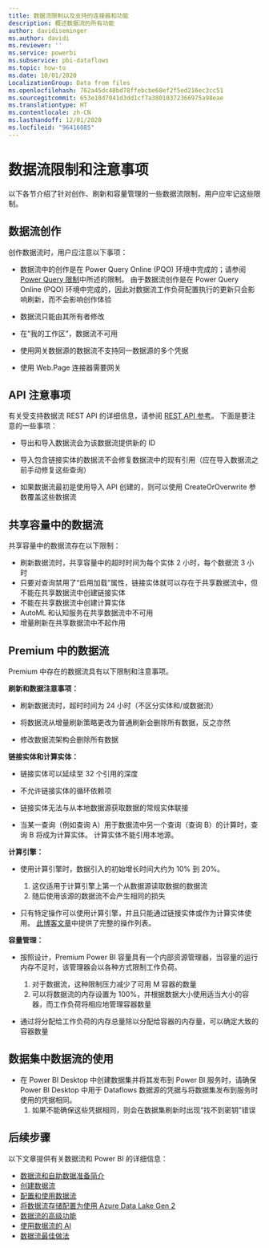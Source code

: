 ```yaml
---
title: 数据流限制以及支持的连接器和功能
description: 概述数据流的所有功能
author: davidiseminger
ms.author: davidi
ms.reviewer: ''
ms.service: powerbi
ms.subservice: pbi-dataflows
ms.topic: how-to
ms.date: 10/01/2020
LocalizationGroup: Data from files
ms.openlocfilehash: 762a45dc48bd78ffebcbe68ef2f5ed216ec3cc51
ms.sourcegitcommit: 653e18d7041d3dd1cf7a38010372366975a98eae
ms.translationtype: HT
ms.contentlocale: zh-CN
ms.lasthandoff: 12/01/2020
ms.locfileid: "96416085"
---
```

# <a name="dataflows-limitations-and-considerations"></a>数据流限制和注意事项

以下各节介绍了针对创作、刷新和容量管理的一些数据流限制，用户应牢记这些限制。

## <a name="dataflow-authoring"></a>数据流创作

创作数据流时，用户应注意以下事项：

* 数据流中的创作是在 Power Query Online (PQO) 环境中完成的；请参阅 [Power Query 限制](/power-query/power-query-online-limits)中所述的限制。
由于数据流创作是在 Power Query Online (PQO) 环境中完成的，因此对数据流工作负荷配置执行的更新只会影响刷新，而不会影响创作体验

* 数据流只能由其所有者修改

* 在“我的工作区”，数据流不可用

* 使用网关数据源的数据流不支持同一数据源的多个凭据

* 使用 Web.Page 连接器需要网关

## <a name="api-considerations"></a>API 注意事项

有关受支持数据流 REST API 的详细信息，请参阅 [REST API 参考](/rest/api/power-bi/dataflows)。 下面是要注意的一些事项：

* 导出和导入数据流会为该数据流提供新的 ID

* 导入包含链接实体的数据流不会修复数据流中的现有引用（应在导入数据流之前手动修复这些查询）

* 如果数据流最初是使用导入 API 创建的，则可以使用 CreateOrOverwrite 参数覆盖这些数据流

## <a name="dataflows-in-shared"></a>共享容量中的数据流

共享容量中的数据流存在以下限制：

* 刷新数据流时，共享容量中的超时时间为每个实体 2 小时，每个数据流 3 小时
* 只要对查询禁用了“启用加载”属性，链接实体就可以存在于共享数据流中，但不能在共享数据流中创建链接实体
* 不能在共享数据流中创建计算实体
* AutoML 和认知服务在共享数据流中不可用
* 增量刷新在共享数据流中不起作用

## <a name="dataflows-in-premium"></a>Premium 中的数据流

Premium 中存在的数据流具有以下限制和注意事项。

**刷新和数据注意事项：**

* 刷新数据流时，超时时间为 24 小时（不区分实体和/或数据流）

* 将数据流从增量刷新策略更改为普通刷新会删除所有数据，反之亦然

* 修改数据流架构会删除所有数据

**链接实体和计算实体：**

* 链接实体可以延续至 32 个引用的深度

* 不允许链接实体的循环依赖项

* 链接实体无法与从本地数据源获取数据的常规实体联接

* 当某一查询（例如查询 A）用于数据流中另一个查询（查询 B）的计算时，查询 B 将成为计算实体。 计算实体不能引用本地源。


**计算引擎：**

* 使用计算引擎时，数据引入的初始增长时间大约为 10% 到 20%。

  1. 这仅适用于计算引擎上第一个从数据源读取数据的数据流
  2. 随后使用该源的数据流不会产生相同的损失

* 只有特定操作可以使用计算引擎，并且只能通过链接实体或作为计算实体使用。 [此博客文章](http://petcu40.blogspot.com/2019/06/m-folding-in-enhanced-engine-of-power.html)中提供了完整的操作列表。


**容量管理：**

* 按照设计，Premium Power BI 容量具有一个内部资源管理器，当容量的运行内存不足时，该管理器会以各种方式限制工作负荷。

  1. 对于数据流，这种限制压力减少了可用 M 容器的数量
  2. 可以将数据流的内存设置为 100%，并根据数据大小使用适当大小的容器，而工作负荷将相应地管理容器数量

* 通过将分配给工作负荷的内存总量除以分配给容器的内存量，可以确定大致的容器数量

## <a name="dataflow-usage-in-datasets"></a>数据集中数据流的使用

* 在 Power BI Desktop 中创建数据集并将其发布到 Power BI 服务时，请确保 Power BI Desktop 中用于 Dataflows 数据源的凭据与将数据集发布到服务时使用的凭据相同。
  1. 如果不能确保这些凭据相同，则会在数据集刷新时出现“找不到密钥”错误

## <a name="next-steps"></a>后续步骤
以下文章提供有关数据流和 Power BI 的详细信息：

* [数据流和自助数据准备简介](dataflows-introduction-self-service.md)
* [创建数据流](dataflows-create.md)
* [配置和使用数据流](dataflows-configure-consume.md)
* [将数据流存储配置为使用 Azure Data Lake Gen 2](dataflows-azure-data-lake-storage-integration.md)
* [数据流的高级功能](dataflows-premium-features.md)
* [使用数据流的 AI](dataflows-machine-learning-integration.md)
* [数据流最佳做法](dataflows-best-practices.md)
